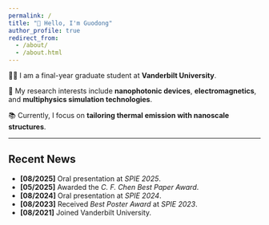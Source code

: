```yaml
---
permalink: /
title: "👋 Hello, I'm Guodong"
author_profile: true
redirect_from: 
  - /about/
  - /about.html
---
```


👨‍🎓 I am a final-year graduate student at **Vanderbilt University**.  

🔬 My research interests include **nanophotonic devices**, **electromagnetics**, and **multiphysics simulation technologies**.  

📚 Currently, I focus on **tailoring thermal emission with nanoscale structures**.  

---

## Recent News

- **[08/2025]** Oral presentation at *SPIE 2025*.  
- **[05/2025]** Awarded the *C. F. Chen Best Paper Award*.  
- **[08/2024]** Oral presentation at *SPIE 2024*.  
- **[08/2023]** Received *Best Poster Award* at *SPIE 2023*.  
- **[08/2021]** Joined Vanderbilt University.  
